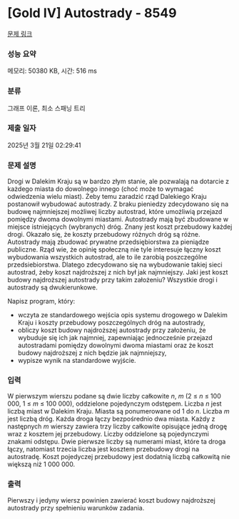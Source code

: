 # [Gold IV] Autostrady - 8549 

[문제 링크](https://www.acmicpc.net/problem/8549) 

### 성능 요약

메모리: 50380 KB, 시간: 516 ms

### 분류

그래프 이론, 최소 스패닝 트리

### 제출 일자

2025년 3월 21일 02:29:41

### 문제 설명

<p>Drogi w Dalekim Kraju są w bardzo złym stanie, ale pozwalają na dotarcie z każdego miasta do dowolnego innego (choć może to wymagać odwiedzenia wielu miast). Żeby temu zaradzić rząd Dalekiego Kraju postanowił wybudować autostrady. Z braku pieniedzy zdecydowano się na budowę najmniejszej możliwej liczby autostrad, które umożliwią przejazd pomiędzy dwoma dowolnymi miastami. Autostrady mają być zbudowane w miejsce istniejących (wybranych) dróg. Znany jest koszt przebudowy każdej drogi. Okazało się, że koszty przebudowy różnych dróg są różne. Autostrady mają zbudować prywatne przedsiębiorstwa za pieniądze publiczne. Rząd wie, że opinię społeczną nie tyle interesuje łączny koszt wybudowania wszystkich autostrad, ale to ile zarobią poszczególne przedsiebiorstwa. Dlatego zdecydowano się na wybudowanie takiej sieci autostrad, żeby koszt najdroższej z nich był jak najmniejszy. Jaki jest koszt budowy najdroższej autostrady przy takim założeniu? Wszystkie drogi i autostrady są dwukierunkowe.</p>

<p>Napisz program, który:</p>

<ul>
	<li>wczyta ze standardowego wejścia opis systemu drogowego w Dalekim Kraju i koszty przebudowy poszczególnych dróg na autostrady,</li>
	<li>obliczy koszt budowy najdroższej autostrady przy założeniu, że wybuduje się ich jak najmniej, zapewniając jednocześnie przejazd autostradami pomiędzy dowolnymi dwoma miastami oraz że koszt budowy najdroższej z nich będzie jak najmniejszy,</li>
	<li>wypisze wynik na standardowe wyjście.</li>
</ul>

### 입력 

 <p>W pierwszym wierszu podane są dwie liczby całkowite <em>n</em>, <em>m</em> (2 ≤ <em>n</em> ≤ 100 000, 1 ≤ <em>m</em> ≤ 100 000), oddzielone pojedynczym odstępem. Liczba <em>n</em> jest liczbą miast w Dalekim Kraju. Miasta są ponumerowane od 1 do <em>n</em>. Liczba <em>m</em> jest liczbą dróg. Każda droga łączy bezpośrednio dwa miasta. Każdy z następnych <em>m</em> wierszy zawiera trzy liczby całkowite opisujące jedną drogę wraz z kosztem jej przebudowy. Liczby oddzielone są pojedynczymi znakami odstępu. Dwie pierwsze liczby są numerami miast, które ta droga łączy, natomiast trzecia liczba jest kosztem przebudowy drogi na autostradę. Koszt pojedyczej przebudowy jest dodatnią liczbą całkowitą nie większą niż 1 000 000.</p>

### 출력 

 <p>Pierwszy i jedyny wiersz powinien zawierać koszt budowy najdroższej autostrady przy spełnieniu warunków zadania.</p>

